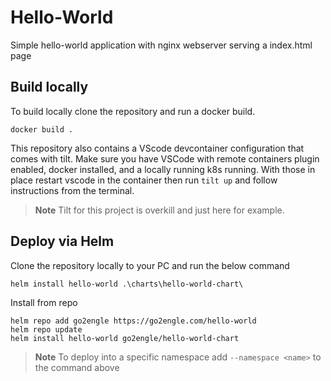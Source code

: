 # Hello-World
Simple hello-world application with nginx webserver serving a index.html page

## Build locally
To build locally clone the repository and run a docker build.
```
docker build .
```

This repository also contains a VScode devcontainer configuration that comes with tilt. Make sure you have VSCode with remote containers plugin enabled, docker installed, and a locally running k8s running. With those in place restart vscode in the container then run `tilt up` and follow instructions from the terminal.

> **Note**
> Tilt for this project is overkill and just here for example.

## Deploy via Helm
Clone the repository locally to your PC and run the below command

```
helm install hello-world .\charts\hello-world-chart\
```

Install from repo
```
helm repo add go2engle https://go2engle.com/hello-world
helm repo update
helm install hello-world go2engle/hello-world-chart
```

> **Note** 
> To deploy into a specific namespace add `--namespace <name>` to the command above